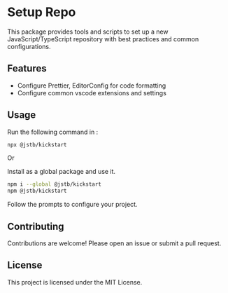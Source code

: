 # Setup Repo

This package provides tools and scripts to set up a new JavaScript/TypeScript repository with best practices and common configurations.

## Features

- Configure Prettier, EditorConfig for code formatting
- Configure common vscode extensions and settings

## Usage

Run the following command in :

```bash
npx @jstb/kickstart
```

Or

Install as a global package and use it.

```bash
npm i --global @jstb/kickstart
npm @jstb/kickstart
```

Follow the prompts to configure your project.

## Contributing

Contributions are welcome! Please open an issue or submit a pull request.

## License

This project is licensed under the MIT License.
